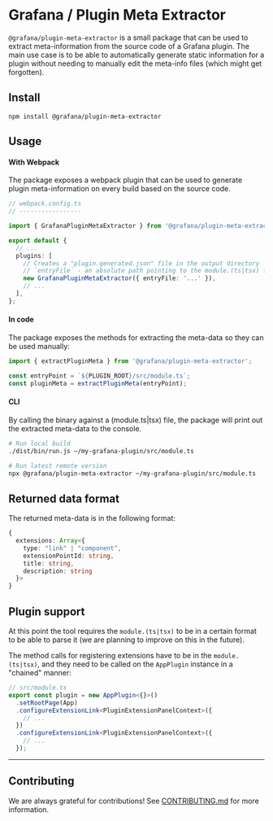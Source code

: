 # Grafana / Plugin Meta Extractor

`@grafana/plugin-meta-extractor` is a small package that can be used to extract meta-information from the source code of a Grafana plugin. The main use case is to be able to automatically generate static information for a plugin without needing to manually edit the meta-info files (which might get forgotten).

## Install

```
npm install @grafana/plugin-meta-extractor
```

## Usage

#### With Webpack

The package exposes a webpack plugin that can be used to generate plugin meta-information on every build based on the source code.

```ts
// webpack.config.ts
// -----------------

import { GrafanaPluginMetaExtractor } from '@grafana/plugin-meta-extractor';

export default {
  // ...
  plugins: [
    // Creates a "plugin.generated.json" file in the output directory
    // `entryFile` - an absolute path pointing to the module.(ts|tsx) file of your plugin
    new GrafanaPluginMetaExtractor({ entryFile: '...' }),
    // ...
  ],
};
```

#### In code

The package exposes the methods for extracting the meta-data so they can be used manually:

```ts
import { extractPluginMeta } from '@grafana/plugin-meta-extractor';

const entryPoint = `${PLUGIN_ROOT}/src/module.ts`;
const pluginMeta = extractPluginMeta(entryPoint);
```

#### CLI

By calling the binary against a (module.ts|tsx) file, the package will print out the extracted meta-data to the console.

```bash
# Run local build
./dist/bin/run.js ~/my-grafana-plugin/src/module.ts

# Run latest remote version
npx @grafana/plugin-meta-extractor ~/my-grafana-plugin/src/module.ts
```

## Returned data format

The returned meta-data is in the following format:

```ts
{
  extensions: Array<{
    type: "link" | "component",
    extensionPointId: string,
    title: string,
    description: string
  }>
}
```

## Plugin support

At this point the tool requires the `module.(ts|tsx)` to be in a certain format to be able to parse it (we are planning to improve on this in the future).

The method calls for registering extensions have to be in the `module.(ts|tsx)`, and they need to be called on the `AppPlugin` instance in a "chained" manner:

```ts
// src/module.ts
export const plugin = new AppPlugin<{}>()
  .setRootPage(App)
  .configureExtensionLink<PluginExtensionPanelContext>({
    // ...
  })
  .configureExtensionLink<PluginExtensionPanelContext>({
    // ...
  });
```

---

## Contributing

We are always grateful for contributions! See [CONTRIBUTING.md](../../CONTRIBUTING.md) for more information.
